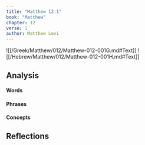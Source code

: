 ```yaml
---
title: "Matthew 12:1"
book: "Matthew"
chapter: 12
verse: 1
author: Matthew Levi
---
```

![[/Greek/Matthew/012/Matthew-012-001G.md#Text]]
![[/Hebrew/Matthew/012/Matthew-012-001H.md#Text]]

## Analysis

#### Words

#### Phrases

#### Concepts

## Reflections
